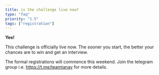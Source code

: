 ```yaml
---
title: is the challenge live now?
type: "faq"
priority: "1.5"
tags: ["registration"]
---
```


**Yes!**

This challenge is officially live now. The sooner you start, the better your chances are to win and get an interview.

The formal registrations will commence this weekend. Join the telegram group i.e. https://t.me/teamtanay for more details.
